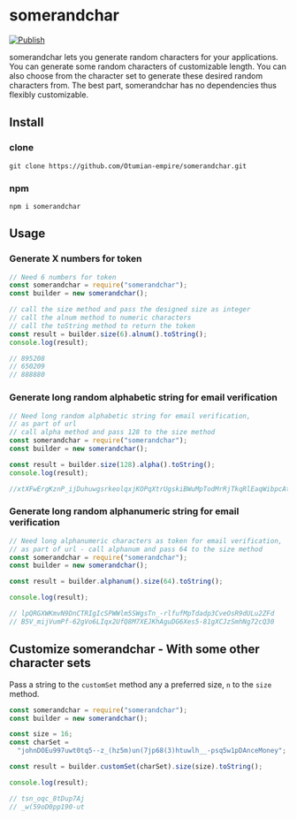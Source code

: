 # somerandchar

[![Publish](https://github.com/Otumian-empire/somerandchar/actions/workflows/publish.yml/badge.svg)](https://github.com/Otumian-empire/somerandchar/actions/workflows/publish.yml)

somerandchar lets you generate random characters for your applications. You can generate some random characters of customizable length. You can also choose from the character set to generate these desired random characters from. The best part, somerandchar has no dependencies thus flexibly customizable.

## Install

### clone

`git clone https://github.com/Otumian-empire/somerandchar.git`

### npm

`npm i somerandchar`

## Usage

### Generate X numbers for token

```javascript
// Need 6 numbers for token
const somerandchar = require("somerandchar");
const builder = new somerandchar();

// call the size method and pass the designed size as integer
// call the alnum method to numeric characters
// call the toString method to return the token
const result = builder.size(6).alnum().toString();
console.log(result);

// 895208
// 650209
// 888880
```

### Generate long random alphabetic string for email verification

```javascript
// Need long random alphabetic string for email verification,
// as part of url
// call alpha method and pass 128 to the size method
const somerandchar = require("somerandchar");
const builder = new somerandchar();

const result = builder.size(128).alpha().toString();
console.log(result);

//xtXFwErgKznP_ijDuhuwgsrkeolqxjKOPqXtrUgskiBWuMpTodMrRjTkqRlEaqWibpcAtFkt_VVHCZuAqncKwthUtvK_kRmzFPRkAVo_noPNo-WQxipikVxZzFTvxevm
```

### Generate long random alphanumeric string for email verification

```javascript
// Need long alphanumeric characters as token for email verification,
// as part of url - call alphanum and pass 64 to the size method
const somerandchar = require("somerandchar");
const builder = new somerandchar();

const result = builder.alphanum().size(64).toString();

console.log(result);

// lpQRGXWKmvN9DnCTRIgIcSPWWlm5SWgsTn_-rlfufMpTdadp3CveOsR9dULu2ZFd
// B5V_mijVumPf-62gVo6LIqx2UfQ8M7XEJKhAguDG6Xes5-81gXCJzSmhNg72cQ30
```

## Customize somerandchar - With some other character sets

Pass a string to the `customSet` method any a preferred size, `n` to the `size` method.

```javascript
const somerandchar = require("somerandchar");
const builder = new somerandchar();

const size = 16;
const charSet =
  "johnDOEu997uwt0tq5--z_(hz5m)un(7jp68(3)htuwlh__-psq5w1pDAnceMoney";

const result = builder.customSet(charSet).size(size).toString();

console.log(result);

// tsn_oqc_8tDup7Aj
// _w(59oD0pp190-ut
```
